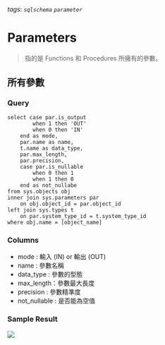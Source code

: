 ###### tags: `sqlschema` `parameter`
# Parameters
> 指的是 Functions 和 Procedures 所擁有的參數。

## 所有參數
### Query
```sql=
select case par.is_output
        when 1 then 'OUT'
        when 0 then 'IN'
    end as mode,
    par.name as name,
    t.name as data_type,
    par.max_length,
    par.precision,
    case par.is_nullable
        when 0 then 1
        when 1 then 0
    end as not_nullabe
from sys.objects obj
inner join sys.parameters par
    on obj.object_id = par.object_id
left join sys.types t
    on par.system_type_id = t.system_type_id
where obj.name = [object_name]
```

### Columns
- mode : 輸入 (IN) or 輸出 (OUT)
- name : 參數名稱
- data_type : 參數的型態
- max_length：參數最大長度
- precision : 參數精準度
- not_nullable : 是否能為空值

### Sample Result
![](https://i.imgur.com/sjM1o3o.png)
